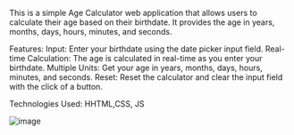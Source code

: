 This is a simple Age Calculator web application that allows users to calculate their age based on their birthdate. It provides the age in years, months, days, hours, minutes, and seconds.

Features:
Input: Enter your birthdate using the date picker input field.
Real-time Calculation: The age is calculated in real-time as you enter your birthdate.
Multiple Units: Get your age in years, months, days, hours, minutes, and seconds.
Reset: Reset the calculator and clear the input field with the click of a button.

Technologies Used:
HHTML,CSS, JS

![image](https://github.com/Fjorelaa3/fjorelas_workspace/assets/123838458/22af6105-27e9-406d-942b-5d5993487e6e)

